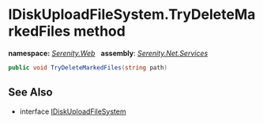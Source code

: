 # IDiskUploadFileSystem.TryDeleteMarkedFiles method
**namespace:** *[Serenity.Web](../../README.md#serenity.web-namespace)*   **assembly**: *[Serenity.Net.Services](../../README.md)*

```csharp
public void TryDeleteMarkedFiles(string path)
```

## See Also

* interface [IDiskUploadFileSystem](../IDiskUploadFileSystem.md)